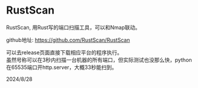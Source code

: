 # RustScan

RustScan, 用Rust写的端口扫描工具，可以和Nmap联动。  

github地址: https://github.com/RustScan/RustScan  

可以去release页面直接下载相应平台的程序执行。  
虽然号称可以在3秒内扫描一台机器的所有端口，但实际测试也没那么快，python在65535端口开http.server，大概33秒能扫到。  


2024/8/28  
